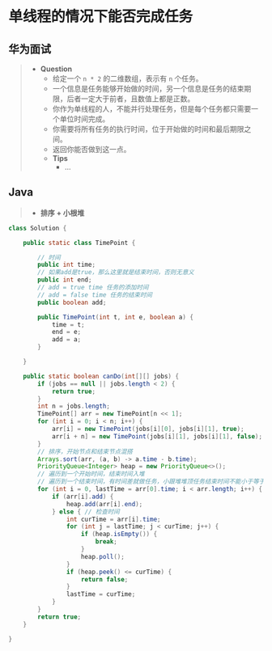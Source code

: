 # 单线程的情况下能否完成任务

## 华为面试

> - **Question**
>   - 给定一个 `n * 2` 的二维数组，表示有 `n` 个任务。
>   - 一个信息是任务能够开始做的时间，另一个信息是任务的结束期限，后者一定大于前者，且数值上都是正数。
>   - 你作为单线程的人，不能并行处理任务，但是每个任务都只需要一个单位时间完成。
>   - 你需要将所有任务的执行时间，位于开始做的时间和最后期限之间。
>   - 返回你能否做到这一点。
>   - **Tips**
>     - ...

## Java

> - **排序 + 小根堆**

```java
class Solution {

    public static class TimePoint {

        // 时间
        public int time;
        // 如果add是true，那么这里就是结束时间，否则无意义
        public int end;
        // add = true time 任务的添加时间
        // add = false time 任务的结束时间
        public boolean add;

        public TimePoint(int t, int e, boolean a) {
            time = t;
            end = e;
            add = a;
        }

    }

    public static boolean canDo(int[][] jobs) {
        if (jobs == null || jobs.length < 2) {
            return true;
        }
        int n = jobs.length;
        TimePoint[] arr = new TimePoint[n << 1];
        for (int i = 0; i < n; i++) {
            arr[i] = new TimePoint(jobs[i][0], jobs[i][1], true);
            arr[i + n] = new TimePoint(jobs[i][1], jobs[i][1], false);
        }
        // 排序，开始节点和结束节点混搭
        Arrays.sort(arr, (a, b) -> a.time - b.time);
        PriorityQueue<Integer> heap = new PriorityQueue<>();
        // 遍历到一个开始时间，结束时间入堆
        // 遍历到一个结束时间，有时间差就做任务，小跟堆堆顶任务结束时间不能小于等于当前时间，满足就弹出。
        for (int i = 0, lastTime = arr[0].time; i < arr.length; i++) {
            if (arr[i].add) {
                heap.add(arr[i].end);
            } else { // 检查时间
                int curTime = arr[i].time;
                for (int j = lastTime; j < curTime; j++) {
                    if (heap.isEmpty()) {
                        break;
                    }
                    heap.poll();
                }
                if (heap.peek() <= curTime) {
                    return false;
                }
                lastTime = curTime;
            }
        }
        return true;
    }

}
```

